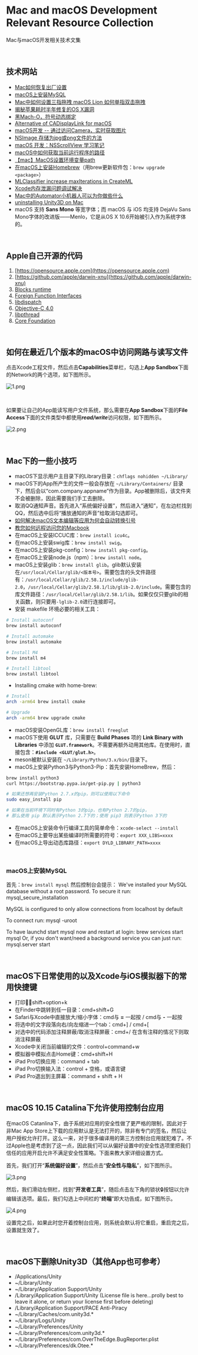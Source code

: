 # Mac and macOS Development Relevant Resource Collection
Mac与macOS开发相关技术文集

<br />

## 技术网站

- [Mac如何恢复出厂设置](http://zhinan.sogou.com/guide/detail/?id=1610048493)
- [macOS上安装MySQL](https://discussions.apple.com/docs/DOC-3082)
- [Mac中如何设置三指拖拽 macOS Lion 如何单指双击拖拽](http://www.anystandards.com/archives/49079.html)
- [揭秘苹果耗时半年修复的OS X漏洞](http://geek.csdn.net/news/detail/30401)
- [黑Mach-O，符号动态绑定](https://github.com/facebook/fishhook)
- [Alternative of CADisplayLink for macOS](https://stackoverflow.com/questions/14158743/alternative-of-cadisplaylink-for-mac-os-x)
- [macOS开发 -- 通过访问Camera，实时获取图片](https://blog.csdn.net/heroguo_jp/article/details/79500654)
- [NSImage 存储为jpg或png文件的方法](https://blog.csdn.net/yuanya/article/details/25510515)
- [macOS 开发：NSScrollView 学习笔记](https://segmentfault.com/a/1190000012069895)
- [macOS中如何获取当前运行程序的路径](https://www.cnblogs.com/zenny-chen/p/3290653.html)
- [【mac】MacOS设置环境变量path](https://blog.csdn.net/qq_43331089/article/details/126698577)
- [在macOS上安装Homebrew](https://brew.sh)（用brew更新软件包：`brew upgrade <package>`）
- [MLClassifier increase maxIterations in CreateML](https://forums.developer.apple.com/thread/104668)
- [Xcode内存泄漏问题调试解决](https://my.oschina.net/u/2483082/blog/755130)
- [Mac中的Automator小机器人可以为你做些什么](https://www.toutiao.com/i6484230280306491918/)
- [uninstalling Unity3D on Mac](https://forum.unity.com/threads/uninstalling-unity-on-mac.395154/)
- macOS 支持 **Sans Mono** 等宽字体；而 macOS 与 iOS 均支持 DejaVu Sans Mono字体的改进版——Menlo，它是从OS X 10.6开始被引入作为系统字体的。 

<br />

## Apple自己开源的代码
1. [https://opensource.apple.com](https://opensource.apple.com)
1. [https://github.com/apple/darwin-xnu](https://github.com/apple/darwin-xnu)
1. [Blocks runtime](https://opensource.apple.com/source/clang/clang-800.0.42.1/src/projects/compiler-rt/lib/BlocksRuntime/)
1. [Foreign Function Interfaces](https://opensource.apple.com/source/libffi/libffi-18.1/)
1. [libdispatch](https://opensource.apple.com/source/libdispatch/libdispatch-913.30.4/)
1. [Objective-C 4.0](https://opensource.apple.com/source/objc4/objc4-723/)
1. [libpthread](https://opensource.apple.com/source/libpthread/libpthread-301.30.1/)
1. [Core Foundation](https://opensource.apple.com/source/CF/CF-1153.18/)

<br />

## 如何在最近几个版本的macOS中访问网路与读写文件

点击Xcode工程文件，然后点击**Capabilities**菜单栏，勾选上**App Sandbox**下面的Network的两个选项，如下图所示。

![1.png](1.png)

<br />

如果要让自己的App能读写用户文件系统，那么需要在**App Sandbox**下面的**File Access**下面的文件类型中都使用***read/write***访问权限，如下图所示。

![2.png](2.png)

<br />

## Mac下的一些小技巧

- macOS下显示用户主目录下的Library目录：`chflags nohidden ~/Library/`
- macOS下的App所产生的文件一般会存放在 `~/Library/Containers/` 目录下，然后会以“com.company.appname”作为目录。App被删除后，该文件夹不会被删除，因此需要我们手工去删除。
- 取消QQ通知声音。首先进入“系统偏好设置”，然后进入“通知”，在左边栏找到QQ，然后选中后将“播放通知的声音”给取消勾选即可。
- [如何解决macOS文本编辑等应用为何会自动转换引号](https://www.zhihu.com/question/35110457)
- [教您如何远程访问您的Macbook](https://www.toutiao.com/a6636314785552007688)
- 在macOS上安装ICCUC库：`brew install icu4c`。
- 在macOS上安装swig库：`brew install swig`。
- 在macOS上安装pkg-config：`brew install pkg-config`。
- 在macOS上安装node.js（npm）：`brew install node`。
- macOS上安装glib：`brew install glib`。glib默认安装在`/usr/local/Cellar/glib/<版本号>`。需要包含的头文件路径有：`/usr/local/Cellar/glib/2.58.1/include/glib-2.0`，`/usr/local/Cellar/glib/2.58.1/lib/glib-2.0/include`。需要包含的库文件路径：`/usr/local/Cellar/glib/2.58.1/lib`。如果仅仅只要glib的相关函数，则只要用`-lglib-2.0`进行连接即可。
- 安装 makefile 环境必要的相关工具：
```bash
# Install autoconf
brew install autoconf

# Install automake
brew install automake

# Install M4
brew install m4

# Install libtool
brew install libtool
``` 
- Installing cmake with home-brew:
```bash
# Install
arch -arm64 brew install cmake

# Upgrade
arch -arm64 brew upgrade cmake
```
- macOS安装OpenGL库：`brew install freeglut`
- macOS下使用 **GLUT** 库，只需要在 **Build Phases** 项的 **Link Binary with Libraries** 中添加 **`GLUT.framework`**。不需要再额外动用其他库。在使用时，直接包含：**`#include <GLUT/glut.h>`**。
- meson被默认安装在 `~/Library/Python/3.x/bin/`目录下。
- macOS上安装Python3与Python3-Pip：首先安装HomeBrew，然后：
```bash
brew install python3
curl https://bootstrap.pypa.io/get-pip.py | python3

# 如果还想再安装Python 2.7.x的pip，则可以使用以下命令
sudo easy_install pip

# 如果在当前环境下同时有Python 3的pip，也有Python 2.7的pip，
# 那么使用 pip 默认表示Python 2.7下的；使用 pip3 则表示Python 3下的
```
- 在macOS上安装命令行编译工具的简单命令：`xcode-select --install`
- 在macOS上要导出某些编译时所需要的符号：`export XXX_LIBS=xxxx`
- 在macOS上导出动态库路径：`export DYLD_LIBRARY_PATH=xxxx`

<br />

### macOS上安装MySQL

首先：`brew install mysql`
然后控制台会提示：
We've installed your MySQL database without a root password. To secure it run:
    mysql_secure_installation

MySQL is configured to only allow connections from localhost by default

To connect run:
    mysql -uroot

To have launchd start mysql now and restart at login:
  brew services start mysql
Or, if you don't want/need a background service you can just run:
  mysql.server start

<br />

## macOS下日常使用的以及Xcode与iOS模拟器下的常用快捷键

- 打印：shift+option+k
- 在Finder中跳转到任一目录：cmd+shift+G
- Safari与Xcode中直接放大/缩小字体：cmd与 **=** 一起按 / cmd与 **-** 一起按
- 将选中的文字段落向右/向左缩进一个tab：cmd+] / cmd+[
- 对选中的代码添加注释屏蔽/取消注释屏蔽：cmd+/  在含有注释的情况下则取消注释屏蔽
- Xcode中关闭当前编辑的文件：control+command+w
- 模拟器中模拟点击Home键：cmd+shift+H
- iPad Pro切换应用：command + tab
- iPad Pro切换输入法：control + 空格，或语言键
- iPad Pro退出到主屏幕：command + shift + H

<br />

## macOS 10.15 Catalina下允许使用控制台应用

在macOS Catanlina下，由于系统对应用的安全性做了更严格的限制，因此对于非Mac App Store上下载的应用默认是无法打开的，除非有专门的签名，然后让用户授权允许打开。这么一来，对于很多编译用的第三方控制台应用就犯难了。不过Apple也是考虑到了这一点，因此我们可以从偏好设置中的安全性选项里把我们信任的应用开启允许不满足安全性策略。下面来教大家详细设置方式。

首先，我们打开“**系统偏好设置**”，然后点击“**安全性与隐私**”，如下图所示。

![3.png](3.png)

然后，我们滑动左侧栏，找到“**开发者工具**”，随后点击左下角的锁状🔒按钮以允许编辑该选项。最后，我们勾选上中间栏的“**终端**”即大功告成，如下图所示。

![4.png](4.png)

设置完之后，如果此时您开着控制台应用，则系统会默认将它重启，重启完之后，设置就生效了。

<br />

## macOS下删除Unity3D（其他App也可参考）

- /Applications/Unity
- ~/Library/Unity
- ~/Library/Application Support/Unity
- /Library/Application Support/Unity (License file is here...prolly best to leave it alone, or return your license first before deleting)
- /Library/Application Support/PACE Anti-Piracy
- ~/Library/Caches/com.unity3d.*
- ~/Library/Logs/Unity
- ~/Library/Preferences/Unity
- ~/Library/Preferences/com.unity3d.*
- ~/Library/Preferences/com.OverTheEdge.BugReporter.plist
- ~/Library/Preferences/dk.Otee.*


